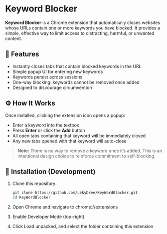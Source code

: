 # Keyword Blocker

**Keyword Blocker** is a Chrome extension that automatically closes websites whose URLs contain one or more keywords you have blocked. It provides a simple, effective way to limit access to distracting, harmful, or unwanted content.

## 🚫 Features

- Instantly closes tabs that contain blocked keywords in the URL
- Simple popup UI for entering new keywords
- Keywords persist across sessions
- One-way blocking: keywords cannot be removed once added
- Designed to discourage circumvention

## ⚙️ How It Works

Once installed, clicking the extension icon opens a popup:
- Enter a keyword into the textbox
- Press **Enter** or click the **Add** button
- All open tabs containing that keyword will be immediately closed
- Any new tabs opened with that keyword will auto-close

> **Note:** There is no way to remove a keyword once it’s added. This is an intentional design choice to reinforce commitment to self-blocking.

## 🧪 Installation (Development)

1. Clone this repository:
   ```bash
   git clone https://github.com/LekyDree/KeyWordBlocker.git
   cd KeyWordBlocker

2. Open Chrome and navigate to chrome://extensions

3. Enable Developer Mode (top-right)

4. Click Load unpacked, and select the folder containing this extension


